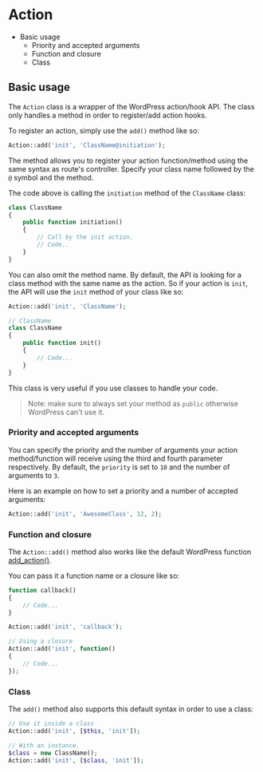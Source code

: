 Action
======

- Basic usage
	- Priority and accepted arguments
	- Function and closure
	- Class

Basic usage
-----------

The `Action` class is a wrapper of the WordPress action/hook API. The class only handles a method in order to register/add action hooks.

To register an action, simply use the `add()` method like so:

```php
Action::add('init', 'ClassName@initiation');
```

The method allows you to register your action function/method using the same syntax as route's controller. Specify your class name followed by the `@` symbol and the method.

The code above is calling the `initiation` method of the `ClassName` class:

```php
class ClassName
{
    public function initiation()
    {
        // Call by the init action.
        // Code..
    }
}
```

You can also omit the method name. By default, the API is looking for a class method with the same name as the action. So if your action is `init`, the API will use the `init` method of your class like so:

```php
Action::add('init', 'ClassName');

// ClassName
class ClassName
{
    public function init()
    {
        // Code...
    }
}
```

This class is very useful if you use classes to handle your code.

> Note: make sure to always set your method as `public` otherwise WordPress can't use it.

### Priority and accepted arguments

You can specify the priority and the number of arguments your action method/function will receive using the third and fourth parameter respectively. By default, the `priority` is set to `10` and the number of arguments to `3`.

Here is an example on how to set a priority and a number of accepted arguments:

```php
Action::add('init', 'AwesomeClass', 12, 2);
```

### Function and closure

The `Action::add()` method also works like the default WordPress function [add_action()](https://codex.wordpress.org/Function_Reference/add_action).

You can pass it a function name or a closure like so:

```php
function callback()
{
    // Code...
}

Action::add('init', 'callback');

// Using a closure
Action::add('init', function()
{
    // Code...
});
```

### Class

The `add()` method also supports this default syntax in order to use a class:

```php
// Use it inside a class
Action::add('init', [$this, 'init']);

// With an instance.
$class = new ClassName();
Action::add('init', [$class, 'init']);
```